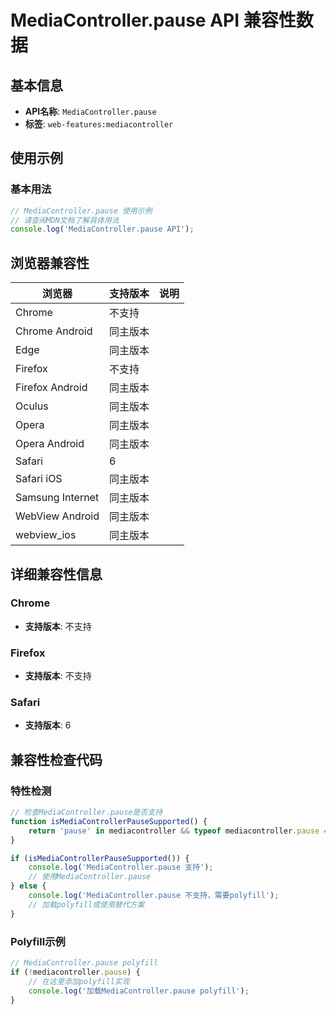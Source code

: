 # MediaController.pause API 兼容性数据

## 基本信息

- **API名称**: `MediaController.pause`
- **标签**: `web-features:mediacontroller`

## 使用示例

### 基本用法

```javascript
// MediaController.pause 使用示例
// 请查阅MDN文档了解具体用法
console.log('MediaController.pause API');
```

## 浏览器兼容性

| 浏览器 | 支持版本 | 说明 |
|--------|----------|------|
| Chrome | 不支持 |  |
| Chrome Android | 同主版本 |  |
| Edge | 同主版本 |  |
| Firefox | 不支持 |  |
| Firefox Android | 同主版本 |  |
| Oculus | 同主版本 |  |
| Opera | 同主版本 |  |
| Opera Android | 同主版本 |  |
| Safari | 6 |  |
| Safari iOS | 同主版本 |  |
| Samsung Internet | 同主版本 |  |
| WebView Android | 同主版本 |  |
| webview_ios | 同主版本 |  |

## 详细兼容性信息

### Chrome

- **支持版本**: 不支持

### Firefox

- **支持版本**: 不支持

### Safari

- **支持版本**: 6

## 兼容性检查代码

### 特性检测

```javascript
// 检查MediaController.pause是否支持
function isMediaControllerPauseSupported() {
    return 'pause' in mediacontroller && typeof mediacontroller.pause === 'function';
}

if (isMediaControllerPauseSupported()) {
    console.log('MediaController.pause 支持');
    // 使用MediaController.pause
} else {
    console.log('MediaController.pause 不支持，需要polyfill');
    // 加载polyfill或使用替代方案
}
```

### Polyfill示例

```javascript
// MediaController.pause polyfill
if (!mediacontroller.pause) {
    // 在这里添加polyfill实现
    console.log('加载MediaController.pause polyfill');
}
```

